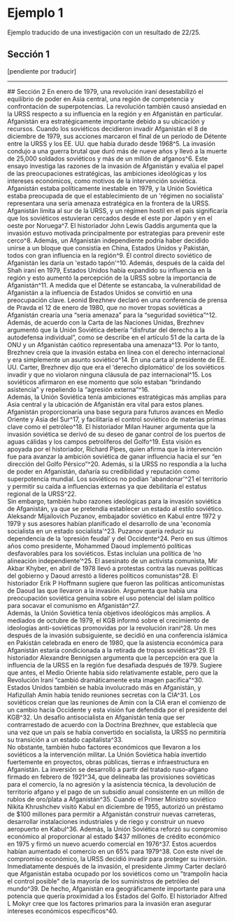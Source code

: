 # Ejemplo 1
Ejemplo traducido de una investigación con un resultado de 22/25.
## Sección 1
[pendiente por traducir]
<hr>
## Sección 2
En enero de 1979, una revolución iraní desestabilizó el equilibrio de poder en Asia central, una región de competencia y confrontación de superpotencias. La revolución también causó ansiedad en la URSS respecto a su influencia en la región y en Afganistán en particular. Afganistán era estratégicamente importante debido a su ubicación y recursos. Cuando los soviéticos decidieron invadir Afganistán el 8 de diciembre de 1979, sus acciones marcaron el final de un período de Détente entre la URSS y los EE. UU. que había durado desde 1968^5. La invasión condujo a una guerra brutal que duró más de nueve años y llevó a la muerte de 25,000 soldados soviéticos y más de un millón de afganos^6. Este ensayo investiga las razones de la invasión de Afganistán y evalúa el papel de las preocupaciones estratégicas, las ambiciones ideológicas y los intereses económicos, como motivos de la intervención soviética.
<br>
Afganistán estaba políticamente inestable en 1979, y la Unión Soviética estaba preocupada de que el establecimiento de un 'régimen no socialista' representara una seria amenaza estratégica en la frontera de la URSS. Afganistán limita al sur de la URSS, y un régimen hostil en el país significaría que los soviéticos estuvieran cercados desde el este por Japón y en el oeste por Noruega^7. El historiador John Lewis Gaddis argumenta que la invasión estuvo motivada principalmente por estrategias para prevenir este cerco^8. Además, un Afganistán independiente podría haber decidido unirse a un bloque que consistía en China, Estados Unidos y Pakistán, todos con gran influencia en la región^9. El control directo soviético de Afganistán les daría un 'estado tapón'^10. Además, después de la caída del Shah iraní en 1979, Estados Unidos había expandido su influencia en la región y esto aumentó la percepción de la URSS sobre la importancia de Afganistán^11. A medida que el Détente se estancaba, la vulnerabilidad de Afganistán a la influencia de Estados Unidos se convirtió en una preocupación clave. Leonid Brezhnev declaró en una conferencia de prensa de Pravda el 12 de enero de 1980, que no mover tropas soviéticas a Afganistán crearía una “seria amenaza” para la “seguridad soviética”^12. Además, de acuerdo con la Carta de las Naciones Unidas, Brezhnev argumentó que la Unión Soviética debería “disfrutar del derecho a la autodefensa individual”, como se describe en el artículo 51 de la carta de la ONU y un Afganistán caótico representaba una amenaza^13. Por lo tanto, Brezhnev creía que la invasión estaba en línea con el derecho internacional y era simplemente un asunto soviético^14. En una carta al presidente de EE. UU. Carter, Brezhnev dijo que era el ‘derecho diplomático’ de los soviéticos invadir y que no violaron ninguna cláusula de paz internacional^15. Los soviéticos afirmaron en ese momento que solo estaban “brindando asistencia” y repeliendo la “agresión externa”^16.
<br>
Además, la Unión Soviética tenía ambiciones estratégicas más amplias para Asia central y la ubicación de Afganistán era vital para estos planes. Afganistán proporcionaría una base segura para futuros avances en Medio Oriente y Asia del Sur^17, y facilitaría el control soviético de materias primas clave como el petróleo^18. El historiador Milan Hauner argumenta que la invasión soviética se derivó de su deseo de ganar control de los puertos de aguas cálidas y los campos petrolíferos del Golfo^19. Esta visión es apoyada por el historiador, Richard Pipes, quien afirma que la intervención fue para avanzar la ambición soviética de ganar influencia hacia el sur “en dirección del Golfo Pérsico”^20. Además, si la URSS no respondía a la lucha de poder en Afganistán, dañaría su credibilidad y reputación como superpotencia mundial. Los soviéticos no podían 'abandonar'^21 el territorio y permitir su caída a influencias externas ya que debilitaría el estatus regional de la URSS^22.
<br>
Sin embargo, también hubo razones ideológicas para la invasión soviética de Afganistán, ya que se pretendía establecer un estado al estilo soviético. Aleksandr Mijaílovich Puzanov, embajador soviético en Kabul entre 1972 y 1979 y sus asesores habían planificado el desarrollo de una 'economía socialista en un estado socialista'^23. Puzanov quería reducir su dependencia de la ‘opresión feudal’ y del Occidente^24. Pero en sus últimos años como presidente, Mohammed Daoud implementó políticas desfavorables para los soviéticos. Estas incluían una política de ‘no alineación independiente’^25. El asesinato de un activista comunista, Mir Akbar Khyber, en abril de 1978 llevó a protestas contra las nuevas políticas del gobierno y Daoud arrestó a líderes políticos comunistas^28. El historiador Erik P Hoffmann sugiere que fueron las políticas anticomunistas de Daoud las que llevaron a la invasión. Argumenta que había una preocupación soviética genuina sobre el uso potencial del islam político para socavar el comunismo en Afganistán^27.
<br>
Además, la Unión Soviética tenía objetivos ideológicos más amplios. A mediados de octubre de 1979, el KGB informó sobre el crecimiento de ideologías anti-soviéticas promovidas por la revolución iraní^28. Un mes después de la invasión subsiguiente, se decidió en una conferencia islámica en Pakistán celebrada en enero de 1980, que la asistencia económica para Afganistán estaría condicionada a la retirada de tropas soviéticas^29. El historiador Alexandre Bennigsen argumenta que la percepción era que la influencia de la URSS en la región fue desafiada después de 1979. Sugiere que antes, el Medio Oriente había sido relativamente estable, pero que la Revolución Iraní “cambió dramáticamente esta imagen pacífica”^30. Estados Unidos también se había involucrado más en Afganistán, y Hafizullah Amin había tenido reuniones secretas con la CIA^31. Los soviéticos creían que las reuniones de Amin con la CIA eran el comienzo de un cambio hacia Occidente y esta visión fue defendida por el presidente del KGB^32. Un desafío antisocialista en Afganistán tenía que ser contrarrestado de acuerdo con la Doctrina Brezhnev, que establecía que una vez que un país se había convertido en socialista, la URSS no permitiría su transición a un estado capitalista^33.
<br>
No obstante, también hubo factores económicos que llevaron a los soviéticos a la intervención militar. La Unión Soviética había invertido fuertemente en proyectos, obras públicas, tierras e infraestructura en Afganistán. La inversión se desarrolló a partir del tratado ruso-afgano firmado en febrero de 1921^34, que delineaba las provisiones soviéticas para el comercio, la no agresión y la asistencia técnica, la devolución de territorio afgano y el pago de un subsidio anual consistente en un millón de rublos de oro/plata a Afganistán^35. Cuando el Primer Ministro soviético Nikita Khrushchev visitó Kabul en diciembre de 1955, autorizó un préstamo de $100 millones para permitir a Afganistán construir nuevas carreteras, desarrollar instalaciones industriales y de riego y construir un nuevo aeropuerto en Kabul^36. Además, la Unión Soviética reforzó su compromiso económico al proporcionar al estado $437 millones de crédito económico en 1975 y firmó un nuevo acuerdo comercial en 1976^37. Estos acuerdos habían aumentado el comercio en un 65% para 1979^38. Con este nivel de compromiso económico, la URSS decidió invadir para proteger su inversión. Inmediatamente después de la invasión, el presidente Jimmy Carter declaró que Afganistán estaba ocupado por los soviéticos como un "trampolín hacia el control posible" de la mayoría de los suministros de petróleo del mundo^39. De hecho, Afganistán era geográficamente importante para una potencia que quería proximidad a los Estados del Golfo. El historiador Alfred L Mokyr cree que los factores primarios para la invasión eran asegurar intereses económicos específicos^40.
